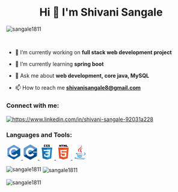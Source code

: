 <h1 align="center">Hi 👋 I'm Shivani Sangale</h1>
<p align="left"> <img src="https://komarev.com/ghpvc/?username=sangale1811&label=Profile%20views&color=0e75b6&style=flat" alt="sangale1811" /> </p>

<p align="left"> <a href="https://twitter.com/" target="blank"><img src="https://img.shields.io/twitter/follow/?logo=twitter&style=for-the-badge" alt="" /></a> </p>

- 🔭 I’m currently working on **full stack web development project**

- 🌱 I’m currently learning **spring boot**

- 💬 Ask me about **web development, core java, MySQL**

- 📫 How to reach me **shivanisangale8@gmail.com**

<h3 align="left">Connect with me:</h3>
<p align="left">
<a href="https://linkedin.com/in/https://www.linkedin.com/in/shivani-sangale-92031a228" target="blank"><img align="center" src="https://raw.githubusercontent.com/rahuldkjain/github-profile-readme-generator/master/src/images/icons/Social/linked-in-alt.svg" alt="https://www.linkedin.com/in/shivani-sangale-92031a228" height="30" width="40" /></a>
</p>

<h3 align="left">Languages and Tools:</h3>
<p align="left"> <a href="https://www.cprogramming.com/" target="_blank" rel="noreferrer"> <img src="https://raw.githubusercontent.com/devicons/devicon/master/icons/c/c-original.svg" alt="c" width="40" height="40"/> </a> <a href="https://www.w3schools.com/cpp/" target="_blank" rel="noreferrer"> <img src="https://raw.githubusercontent.com/devicons/devicon/master/icons/cplusplus/cplusplus-original.svg" alt="cplusplus" width="40" height="40"/> </a> <a href="https://www.w3schools.com/css/" target="_blank" rel="noreferrer"> <img src="https://raw.githubusercontent.com/devicons/devicon/master/icons/css3/css3-original-wordmark.svg" alt="css3" width="40" height="40"/> </a> <a href="https://www.w3.org/html/" target="_blank" rel="noreferrer"> <img src="https://raw.githubusercontent.com/devicons/devicon/master/icons/html5/html5-original-wordmark.svg" alt="html5" width="40" height="40"/> </a> <a href="https://www.java.com" target="_blank" rel="noreferrer"> <img src="https://raw.githubusercontent.com/devicons/devicon/master/icons/java/java-original.svg" alt="java" width="40" height="40"/> </a> </p>

<p><img align="left" src="https://github-readme-stats.vercel.app/api/top-langs?username=sangale1811&show_icons=true&locale=en&layout=compact" alt="sangale1811" /></p>

<p>&nbsp;<img align="center" src="https://github-readme-stats.vercel.app/api?username=sangale1811&show_icons=true&locale=en" alt="sangale1811" /></p>

<p><img align="center" src="https://github-readme-streak-stats.herokuapp.com/?user=sangale1811&" alt="sangale1811" /></p>
